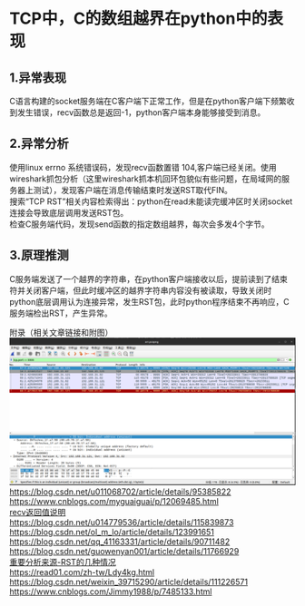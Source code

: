 # TCP中，C的数组越界在python中的表现

## 1.异常表现
  C语言构建的socket服务端在C客户端下正常工作，但是在python客户端下频繁收到发生错误，recv函数总是返回-1，python客户端本身能够接受到消息。

## 2.异常分析
  使用linux errno 系统错误码，发现recv函数置错 104,客户端已经关闭。使用wireshark抓包分析（这里wireshark抓本机回环包貌似有些问题，在局域网的服务器上测试），发现客户端在消息传输结束时发送RST取代FIN。  
  搜索“TCP RST”相关内容检索得出：python在read未能读完缓冲区时关闭socket连接会导致底层调用发送RST包。  
  检查C服务端代码，发现send函数的指定数组越界，每次会多发4个字节。
## 3.原理推测
  C服务端发送了一个越界的字符串，在python客户端接收以后，提前读到了结束符并关闭客户端，但此时缓冲区的越界字符串内容没有被读取，导致关闭时python底层调用认为连接异常，发生RST包，此时python程序结束不再响应，C服务端检出RST，产生异常。

  附录（相关文章链接和附图）
![wireshark](./ws.png)  
<https://blog.csdn.net/u011068702/article/details/95385822>  
<https://www.cnblogs.com/myguaiguai/p/12069485.html>  
[recv返回值说明](https://blog.csdn.net/mercy_ps/article/details/82224128#:~:text=%E5%A6%82%E6%9E%9Crecv%E5%9C%A8copy%E6%97%B6%E5%87%BA%E9%94%99%EF%BC%8C%E9%82%A3%E4%B9%88%E5%AE%83%E8%BF%94%E5%9B%9E%20SOCKET_ERROR%20%EF%BC%9B%20%E5%A6%82%E6%9E%9Crecv%E5%87%BD%E6%95%B0%E5%9C%A8%20%E7%AD%89%E5%BE%85%E5%8D%8F%E8%AE%AE%E6%8E%A5%E6%94%B6%E6%95%B0%E6%8D%AE%E6%97%B6%E7%BD%91%E7%BB%9C%E4%B8%AD%E6%96%AD%20%E4%BA%86%EF%BC%8C%E9%82%A3%E4%B9%88%E5%AE%83%20%E8%BF%94%E5%9B%9E0%E3%80%82%20%E9%BB%98%E8%AE%A4,socket%20%E6%98%AF%E9%98%BB%E5%A1%9E%E7%9A%84%EF%BC%8C%E9%98%BB%E5%A1%9E%E4%B8%8E%E9%9D%9E%E9%98%BB%E5%A1%9Erecv%E8%BF%94%E5%9B%9E%E5%80%BC%E6%B2%A1%E6%9C%89%E5%8C%BA%E5%88%86%EF%BC%8C%E9%83%BD%E6%98%AF%20%3C0%20%E5%87%BA%E9%94%99%20%3D0%20%E8%BF%9E%E6%8E%A5%E5%85%B3%E9%97%AD%20%3E0%20%E6%8E%A5%E6%94%B6%E5%88%B0%E6%95%B0%E6%8D%AE%E5%A4%A7%E5%B0%8F%E3%80%82)  
<https://blog.csdn.net/u014779536/article/details/115839873>  
<https://blog.csdn.net/ol_m_lo/article/details/123991651>  
<https://blog.csdn.net/qq_41163331/article/details/90711482>  
<https://blog.csdn.net/guowenyan001/article/details/11766929>  
[重要分析来源-RST的几种情况](https://zhuanlan.zhihu.com/p/30791159)  
<https://read01.com/zh-tw/Ldy4kg.html>  
<https://blog.csdn.net/weixin_39715290/article/details/111226571>
<https://www.cnblogs.com/Jimmy1988/p/7485133.html>